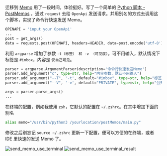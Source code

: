 迁移到 [Memo](https://github.com/usememos/memos) 用了一段时间，体验挺好。写了一个简单的 [Python 脚本 - PostMemos]( https://github.com/Domonlee/postMemos ) 。通过 `request` 去给 `OpenApi` 发送请求。并用别名的方式去调用这个脚本，实现了命令行快速发送 Memo。

```python
OPENAPI = 'input your OpenApi'
...
post = get_args() 
data = requests.post(OPENAPI, headers=HEADER, data=post.encode('utf-8'))
```

利用 `argparse` 增加了参数 `-t（标签） 和 -v （可见度）`，可不用输入，默认情况下标签是 `#inbox`，内容是 `仅自己可见`。

```python
parser = argparse.ArgumentParser(description='命令行快速发送Memo')
parser.add_argument("c", type=str, help="内容参数，默认不用输入")
parser.add_argument("--T", '-t', default="#inbox", type=str, help="标签参数，默认为#inbox标签")
parser.add_argument("--V", '-v', default="PRIVATE", type=str, help="公开范围，默认为PRIVATE，还可选择PUBLIC，PROTECTED")

args = parser.parse_args()
...    
```


在终端的配置，例如我使用 `zsh`，它默认的配置在 `~/.zshrc`。在其中增加下面的别名

```bash
alias memo="/usr/bin/python3 /yourlocation/postMemos/main.py"
```

修改之后别忘记 `source ~/.zshrc` 更新一下配置，便可以方便的在终端，或者 IDE 里快速的发送 Memo 了。

![send_memo_use_terminal](https://user-images.githubusercontent.com/3839583/219588976-247a6556-d0e8-4242-89e7-cb57d8adb342.jpg)
![send_memo_use_terminal_result](https://user-images.githubusercontent.com/3839583/219588964-50907702-614d-4b6e-aa08-eabf7ba17764.jpg)

